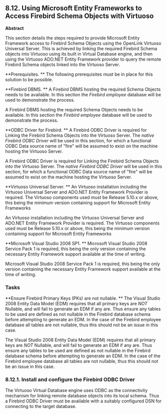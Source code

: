 <div>

<div>

<div>

<div>

## 8.12. Using Microsoft Entity Frameworks to Access Firebird Schema Objects with Virtuoso

</div>

<div>

<div>

**Abstract**

This section details the steps required to provide Microsoft Entity
Framework access to Firebird Schema Objects using the OpenLink Virtuoso
Universal Server. This is achieved by linking the required Firebird
Schema objects into Virtuoso using its built in Virtual Database engine,
and then using the Virtuoso ADO.NET Entity Framework provider to query
the remote Firebird Schema objects linked into the Virtuoso Server.

</div>

</div>

</div>

</div>

**Prerequisites. ** The following prerequisites must be in place for
this solution to be possible.

**Firebird DBMS. ** A Firebird DBMS hosting the required Schema Objects
needs to be available. In this section the
<span class="emphasis">*Firebird employee*</span> database will be used
to demonstrate the process.

A Firebird DBMS hosting the required Schema Objects needs to be
available. In this section the <span class="emphasis">*Firebird
employee*</span> database will be used to demonstrate the process.

**ODBC Driver for Firebird. ** A Firebird ODBC Driver is required for
Linking the Firebird Schema Objects into the Virtuoso Server. The
<span class="emphasis">*native Firebird ODBC Driver*</span> will be used
in this section, for which a functional ODBC Data source name of "fire"
will be assumed to exist on the machine hosting the Virtuoso Server.

A Firebird ODBC Driver is required for Linking the Firebird Schema
Objects into the Virtuoso Server. The <span class="emphasis">*native
Firebird ODBC Driver*</span> will be used in this section, for which a
functional ODBC Data source name of "fire" will be assumed to exist on
the machine hosting the Virtuoso Server.

**Virtuoso Universal Server. ** An Virtuoso installation including the
Virtuoso Universal Server and ADO.NET Entity Framework Provider is
required. The Virtuoso components used must be Release 5.10.x or above,
this being the minimum version containing support for Microsoft Entity
Frameworks

An Virtuoso installation including the Virtuoso Universal Server and
ADO.NET Entity Framework Provider is required. The Virtuoso components
used must be Release 5.10.x or above, this being the minimum version
containing support for Microsoft Entity Frameworks

**Microsoft Visual Studio 2008 SP1. ** Microsoft Visual Studio 2008
Service Pack 1 is required, this being the only version containing the
necessary Entity Framework support available at the time of writing.

Microsoft Visual Studio 2008 Service Pack 1 is required, this being the
only version containing the necessary Entity Framework support available
at the time of writing.

### Tasks

**Ensure Firebird Primary Keys (PKs) are not nullable. ** The Visual
Studio 2008 Entity Data Model (EDM) requires that all primary keys are
<span class="emphasis">*NOT*</span> Nullable, and will fail to generate
an EDM if any are. Thus ensure any tables to be used are defined as not
nullable in the Firebird database schema before attempting to generate
an EDM. In the case of the Firebird employee database all tables are not
nullable, thus this should not be an issue in this case.

The Visual Studio 2008 Entity Data Model (EDM) requires that all primary
keys are <span class="emphasis">*NOT*</span> Nullable, and will fail to
generate an EDM if any are. Thus ensure any tables to be used are
defined as not nullable in the Firebird database schema before
attempting to generate an EDM. In the case of the Firebird employee
database all tables are not nullable, thus this should not be an issue
in this case.

<div>

<div>

<div>

<div>

### 8.12.1. Install and configure the Firebird ODBC Driver

</div>

</div>

</div>

The Virtuoso Virtual Database engine uses ODBC as the connectivity
mechanism for linking remote database objects into its local schema.
Thus a Firebird ODBC Driver must be available with a suitably configured
DSN for connecting to the target database.

</div>

</div>
